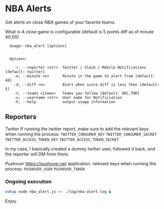 # NBA Alerts

Get alerts on close NBA games of your favorite teams.

What is A close game is configurable (default is 5 points diff as of minute 40:00)


```
  Usage: nba_alert [options]


  Options:

    -r, --reporter <str>  Twitter / Slack / Mobile Notifications [default: twitter]
    -m, --minute <n>      Minute in the game to alert from [default:  40]
    -d, --diff <n>        Alert when score diff is less then [default: 5]
    -t, --teams <items>   Teams you follow [default: OKC,TOR]
    -u, --username <str>  User name for Notificiation
    -h, --help            output usage information
```


## Reporters

*Twitter*
If running the twitter report, make sure to add the relevant keys when running the process:
`TWITTER_CONSUMER_KEY`
`TWITTER_CONSUMER_SECRET`
`TWITTER_ACCESS_TOKEN_KEY`
`TWITTER_ACCESS_TOKEN_SECRET`

In my case, I basically created a dummy twitter user, followed it back, and the reporter will DM from there.


*Pushover*
https://pushover.net application.
relevant keys when running the process:
`PUSHOVER_USER`
`PUSHOVER_TOKEN`


### Ongoing execution
```sh
nohup node nba_alert.js >> ./log/nba-alert.log &
```


Enjoy.